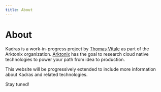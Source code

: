 ```yaml
---
title: About
---
```


# About

Kadras is a work-in-progress project by [Thomas Vitale](https://thomasvitale) as part of the Arktonix organization.
[Arktonix](https://github.com/arktonix) has the goal to research cloud native technologies to power your path from idea to production.

This website will be progressively extended to include more information about Kadras and related technologies.

Stay tuned!
